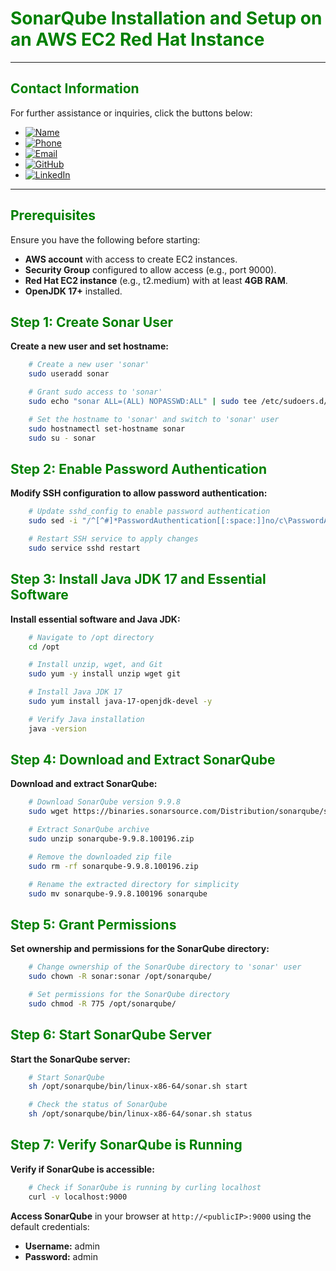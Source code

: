 # **<span style="color:green">SonarQube Installation and Setup on an AWS EC2 Red Hat Instance</span>**

---

## **<span style="color:green">Contact Information</span>**

For further assistance or inquiries, click the buttons below:

- [![Name](https://img.shields.io/badge/Name-Nditafon%20Hyson%20Nuigho-brightgreen)](mailto:nditafonhysonn@gmail.com)
- [![Phone](https://img.shields.io/badge/Phone-%2B237679638540-brightgreen)](tel:+237679638540)
- [![Email](https://img.shields.io/badge/Email-nditafonhysonn%40gmail.com-blue)](mailto:nditafonhysonn@gmail.com)
- [![GitHub](https://img.shields.io/badge/GitHub-Hyson--Wayne-lightgrey?logo=github)](https://github.com/Hyson-Wayne)
- [![LinkedIn](https://img.shields.io/badge/LinkedIn-nditafon--hyson-blue?logo=linkedin)](https://www.linkedin.com/in/nditafon-hyson-762a6623b/)

---

## **<span style="color:green">Prerequisites</span>**
Ensure you have the following before starting:
- **AWS account** with access to create EC2 instances.
- **Security Group** configured to allow access (e.g., port 9000).
- **Red Hat EC2 instance** (e.g., t2.medium) with at least **4GB RAM**.
- **OpenJDK 17+** installed.

## **<span style="color:green">Step 1: Create Sonar User</span>**

**Create a new user and set hostname:**

```bash    
    # Create a new user 'sonar'
    sudo useradd sonar

    # Grant sudo access to 'sonar'
    sudo echo "sonar ALL=(ALL) NOPASSWD:ALL" | sudo tee /etc/sudoers.d/sonar

    # Set the hostname to 'sonar' and switch to 'sonar' user
    sudo hostnamectl set-hostname sonar
    sudo su - sonar
```

## **<span style="color:green">Step 2: Enable Password Authentication</span>**

**Modify SSH configuration to allow password authentication:**

```bash    
    # Update sshd_config to enable password authentication
    sudo sed -i "/^[^#]*PasswordAuthentication[[:space:]]no/c\PasswordAuthentication yes" /etc/ssh/sshd_config

    # Restart SSH service to apply changes
    sudo service sshd restart
```

## **<span style="color:green">Step 3: Install Java JDK 17 and Essential Software</span>**

**Install essential software and Java JDK:**

```bash    
    # Navigate to /opt directory
    cd /opt

    # Install unzip, wget, and Git
    sudo yum -y install unzip wget git

    # Install Java JDK 17
    sudo yum install java-17-openjdk-devel -y

    # Verify Java installation
    java -version
```

## **<span style="color:green">Step 4: Download and Extract SonarQube</span>**

**Download and extract SonarQube:**

```bash
    # Download SonarQube version 9.9.8
    sudo wget https://binaries.sonarsource.com/Distribution/sonarqube/sonarqube-9.9.8.100196.zip

    # Extract SonarQube archive
    sudo unzip sonarqube-9.9.8.100196.zip

    # Remove the downloaded zip file
    sudo rm -rf sonarqube-9.9.8.100196.zip

    # Rename the extracted directory for simplicity
    sudo mv sonarqube-9.9.8.100196 sonarqube
```

## **<span style="color:green">Step 5: Grant Permissions</span>**

**Set ownership and permissions for the SonarQube directory:**

```bash
    # Change ownership of the SonarQube directory to 'sonar' user
    sudo chown -R sonar:sonar /opt/sonarqube/

    # Set permissions for the SonarQube directory
    sudo chmod -R 775 /opt/sonarqube/
```

## **<span style="color:green">Step 6: Start SonarQube Server</span>**

**Start the SonarQube server:**

```bash
    # Start SonarQube
    sh /opt/sonarqube/bin/linux-x86-64/sonar.sh start

    # Check the status of SonarQube
    sh /opt/sonarqube/bin/linux-x86-64/sonar.sh status
```

## **<span style="color:green">Step 7: Verify SonarQube is Running</span>**

**Verify if SonarQube is accessible:**

```bash
    # Check if SonarQube is running by curling localhost
    curl -v localhost:9000
```

**Access SonarQube** in your browser at `http://<publicIP>:9000` using the default credentials:
- **Username:** admin
- **Password:** admin
